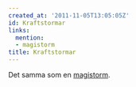 ```yaml
---
created_at: '2011-11-05T13:05:05Z'
id: Kraftstormar
links:
  mention:
  - magistorm
title: Kraftstormar
---
```


Det samma som en [magistorm].

  [magistorm]: magistorm